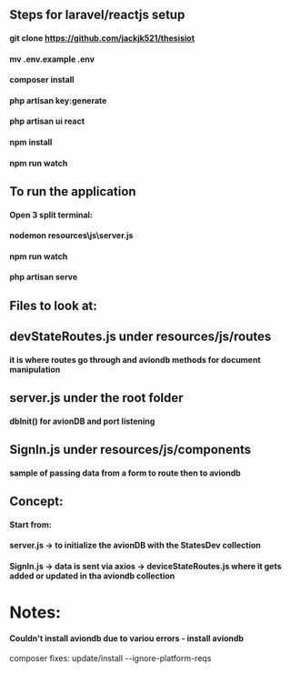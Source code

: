 
## Steps for laravel/reactjs setup  

#### git clone https://github.com/jackjk521/thesisiot
#### mv .env.example .env 
#### composer install
#### php artisan key:generate
#### php artisan ui react
#### npm install
#### npm run watch


## To run the application
#### Open 3 split terminal:
#### nodemon resources\js\server.js  
#### npm run watch
#### php artisan serve


## Files to look at:

## devStateRoutes.js under resources/js/routes
#### it is where routes go through and aviondb methods for document manipulation
## server.js under the root folder
#### dbInit() for avionDB and port listening
## SignIn.js under resources/js/components
#### sample of passing data from a form to route then to aviondb


## Concept:
#### Start from:
#### server.js -> to initialize the avionDB with the StatesDev collection 
#### SignIn.js -> data is sent via axios -> deviceStateRoutes.js where it gets added or updated in tha aviondb collection

# Notes:
#### Couldn't install aviondb due to variou errors - install aviondb
composer fixes:
update/install --ignore-platform-reqs 